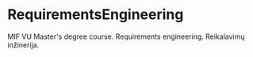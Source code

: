 # RequirementsEngineering
MIF VU Master's degree course. Requirements engineering. Reikalavimų inžinerija.
